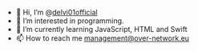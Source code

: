 - 👋 Hi, I’m @[delvi01official](https://github.com/delvi01official)
- 👀 I’m interested in programming.
- 🌱 I’m currently learning JavaScript, HTML and Swift
- 📫 How to reach me management@over-network.eu
<!---
delvi01official/delvi01official is a ✨ special ✨ repository because its `README.md` (this file) appears on your GitHub profile.
You can click the Preview link to take a look at your changes.
--->
